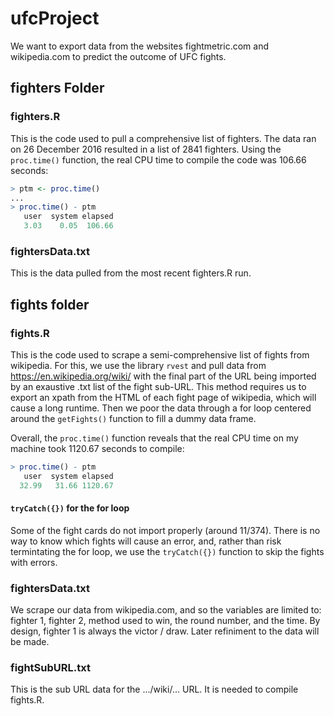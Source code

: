 # ufcProject
We want to export data from the websites fightmetric.com and wikipedia.com to predict the outcome of UFC fights.

## fighters Folder

### fighters.R
This is the code used to pull a comprehensive list of fighters.  The data ran on 26 December 2016 resulted in a list of 2841 fighters.  Using the `proc.time()` function, the real CPU time to compile the code was 106.66 seconds:
```R
> ptm <- proc.time()
...
> proc.time() - ptm
   user  system elapsed 
   3.03    0.05  106.66 
```
### fightersData.txt
This is the data pulled from the most recent fighters.R run.

## fights folder

### fights.R
This is the code used to scrape a semi-comprehensive list of fights from wikipedia.  For this, we use the library `rvest` and pull data from https://en.wikipedia.org/wiki/ with the final part of the URL being imported by an exaustive .txt list of the fight sub-URL.  This method requires us to export an xpath from the HTML of each fight page of wikipedia, which will cause a long runtime.  Then we poor the data through a for loop centered around the `getFights()` function to fill a dummy data frame.  

Overall, the `proc.time()` function reveals that the real CPU time on my machine took 1120.67 seconds to compile:
```R
> proc.time() - ptm
   user  system elapsed 
  32.99   31.66 1120.67
```

#### `tryCatch({})` for the for loop
Some of the fight cards do not import properly (around 11/374).  There is no way to know which fights will cause an error, and, rather than risk termintating the for loop, we use the `tryCatch({})` function to skip the fights with errors.  


### fightersData.txt
We scrape our data from wikipedia.com, and so the variables are limited to:  fighter 1, fighter 2, method used to win, the round number, and the time.  By design, fighter 1 is always the victor / draw.  Later refiniment to the data will be made.

### fightSubURL.txt
This is the sub URL data for the .../wiki/... URL.  It is needed to compile fights.R.

